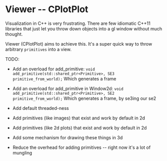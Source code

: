 Viewer -- CPlotPlot
===================

Visualization in C++ is very frustrating. There are few idiomatic C++11 libraries that just let you throw down objects into a gl window without much thought.

Viewer (CPlotPlot) aims to achieve this. It's a super quick way to throw arbitrary `primitives` into a view.

TODO:
* Add an overload for add_primitive:
    `void add_primitive(std::shared_ptr<Primitive>, SE3 primitive_from_world);`
    Which generates a frame

* Add an overload for add_primitive in Window2d:
    `void add_primitive(std::shared_ptr<Primitive>, SE2 primitive_from_world);`
    Which generates a frame, by se3ing our se2

* Add default threaded-ness
* Add primitives (like images) that exist and work by default in 2d
* Add primitives (like 2d plots) that exist and work by default in 2d
* Add some mechanism for drawing these things in 3d
* Reduce the overhead for adding primitives -- right now it's a lot of mungling